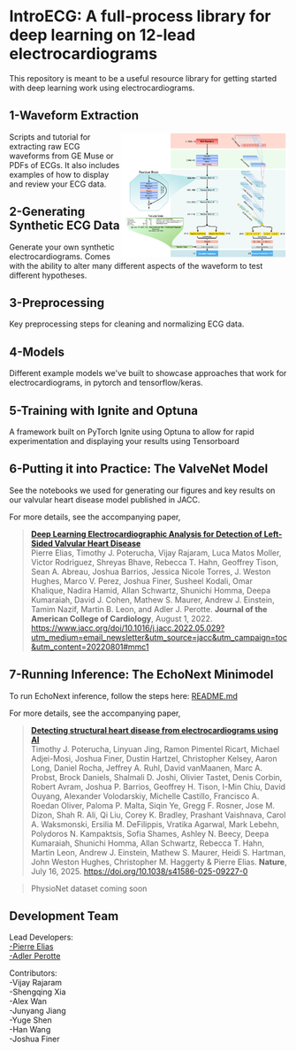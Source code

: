 # IntroECG: A full-process library for deep learning on 12-lead electrocardiograms

This repository is meant to be a useful resource library for getting started with deep learning work using electrocardiograms. <br>

## 1-Waveform Extraction
<img align="right" width="60%" src="./Intro_ECG_ValveNet_Model_Full.png">

Scripts and tutorial for extracting raw ECG waveforms from GE Muse or PDFs of ECGs. It also includes examples of how to display and review your ECG data. 

## 2-Generating Synthetic ECG Data
Generate your own synthetic electrocardiograms. Comes with the ability to alter many different aspects of the waveform to test different hypotheses.

## 3-Preprocessing
Key preprocessing steps for cleaning and normalizing ECG data. 

## 4-Models
Different example models we've built to showcase approaches that work for electrocardiograms, in pytorch and tensorflow/keras.

## 5-Training with Ignite and Optuna
A framework built on PyTorch Ignite using Optuna to allow for rapid experimentation and displaying your results using Tensorboard

## 6-Putting it into Practice: The ValveNet Model
See the notebooks we used for generating our figures and key results on our valvular heart disease model published in JACC.

For more details, see the accompanying paper,

> [**Deep Learning Electrocardiographic Analysis for Detection of Left-Sided Valvular Heart Disease**](https://www.jacc.org/doi/10.1016/j.jacc.2022.05.029?utm_medium=email_newsletter&utm_source=jacc&utm_campaign=toc&utm_content=20220801#mmc1)<br/>
  Pierre Elias, Timothy J. Poterucha, Vijay Rajaram, Luca Matos Moller, Victor Rodriguez, Shreyas Bhave, Rebecca T. Hahn, Geoffrey Tison, Sean A. Abreau, Joshua Barrios, Jessica Nicole Torres, J. Weston Hughes, Marco V. Perez, Joshua Finer, Susheel Kodali, Omar Khalique, Nadira Hamid, Allan Schwartz, Shunichi Homma, Deepa Kumaraiah, David J. Cohen, Mathew S. Maurer, Andrew J. Einstein, Tamim Nazif, Martin B. Leon, and Adler J. Perotte. <b>Journal of the American College of Cardiology</b>, August 1, 2022. https://www.jacc.org/doi/10.1016/j.jacc.2022.05.029?utm_medium=email_newsletter&utm_source=jacc&utm_campaign=toc&utm_content=20220801#mmc1


## 7-Running Inference: The EchoNext Minimodel

To run EchoNext inference, follow the steps here: [README.md](7-EchoNext%20Minimodel/README.md)

For more details, see the accompanying paper,
> [**Detecting structural heart disease from electrocardiograms using AI**](https://www.nature.com/articles/s41586-025-09227-0)<br/>
Timothy J. Poterucha, Linyuan Jing, Ramon Pimentel Ricart, Michael Adjei-Mosi, Joshua Finer, Dustin Hartzel, Christopher Kelsey, Aaron Long, Daniel Rocha, Jeffrey A. Ruhl, David vanMaanen, Marc A. Probst, Brock Daniels, Shalmali D. Joshi, Olivier Tastet, Denis Corbin, Robert Avram, Joshua P. Barrios, Geoffrey H. Tison, I-Min Chiu, David Ouyang, Alexander Volodarskiy, Michelle Castillo, Francisco A. Roedan Oliver, Paloma P. Malta, Siqin Ye, Gregg F. Rosner, Jose M. Dizon, Shah R. Ali, Qi Liu, Corey K. Bradley, Prashant Vaishnava, Carol A. Waksmonski, Ersilia M. DeFilippis, Vratika Agarwal, Mark Lebehn, Polydoros N. Kampaktsis, Sofia Shames, Ashley N. Beecy, Deepa Kumaraiah, Shunichi Homma, Allan Schwartz, Rebecca T. Hahn, Martin Leon, Andrew J. Einstein, Mathew S. Maurer, Heidi S. Hartman, John Weston Hughes, Christopher M. Haggerty & Pierre Elias. <b>Nature</b>, July 16, 2025. https://doi.org/10.1038/s41586-025-09227-0


> PhysioNet dataset coming soon

## Development Team
Lead Developers:<br>
[-Pierre Elias](https://twitter.com/PierreEliasMD)<br>
[-Adler Perotte](https://twitter.com/aperotte)<br>

Contributors:<br>
-Vijay Rajaram<br>
-Shengqing Xia<br>
-Alex Wan<br>
-Junyang Jiang<br>
-Yuge Shen<br>
-Han Wang<br>
-Joshua Finer
